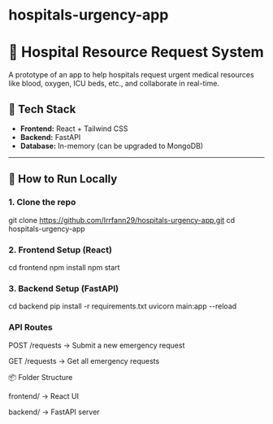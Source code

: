 # hospitals-urgency-app
# 🏥 Hospital Resource Request System

A prototype of an app to help hospitals request urgent medical resources like blood, oxygen, ICU beds, etc., and collaborate in real-time.

## 🔧 Tech Stack

- **Frontend:** React + Tailwind CSS
- **Backend:** FastAPI
- **Database:** In-memory (can be upgraded to MongoDB)

---

## 🚀 How to Run Locally

### 1. Clone the repo

git clone https://github.com/Irrfann29/hospitals-urgency-app.git
cd hospitals-urgency-app

### 2. Frontend Setup (React)
cd frontend
npm install
npm start

### 3. Backend Setup (FastAPI)
cd backend
pip install -r requirements.txt
uvicorn main:app --reload

### API Routes

POST /requests → Submit a new emergency request

GET /requests → Get all emergency requests

📦 Folder Structure

frontend/  → React UI

backend/   → FastAPI server


